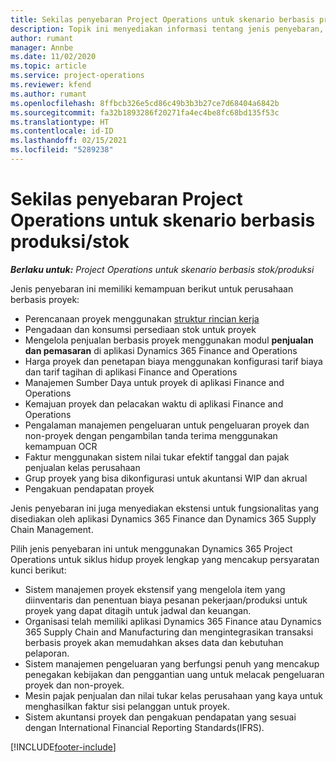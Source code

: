 ```yaml
---
title: Sekilas penyebaran Project Operations untuk skenario berbasis produksi/stok
description: Topik ini menyediakan informasi tentang jenis penyebaran, Project Operations untuk skenario berbasis produksi/stok.
author: rumant
manager: Annbe
ms.date: 11/02/2020
ms.topic: article
ms.service: project-operations
ms.reviewer: kfend
ms.author: rumant
ms.openlocfilehash: 8ffbcb326e5cd86c49b3b3b27ce7d68404a6842b
ms.sourcegitcommit: fa32b1893286f20271fa4ec4be8fc68bd135f53c
ms.translationtype: HT
ms.contentlocale: id-ID
ms.lasthandoff: 02/15/2021
ms.locfileid: "5289238"
---
```

# <a name="project-operations-for-stockedproduction-based-scenarios-deployment-overview"></a>Sekilas penyebaran Project Operations untuk skenario berbasis produksi/stok

_**Berlaku untuk:** Project Operations untuk skenario berbasis stok/produksi_


Jenis penyebaran ini memiliki kemampuan berikut untuk perusahaan berbasis proyek:

- Perencanaan proyek menggunakan [struktur rincian kerja](work-breakdown-structures.md)
- Pengadaan dan konsumsi persediaan stok untuk proyek
- Mengelola penjualan berbasis proyek menggunakan modul **penjualan dan pemasaran** di aplikasi Dynamics 365 Finance and Operations
- Harga proyek dan penetapan biaya menggunakan konfigurasi tarif biaya dan tarif tagihan di aplikasi Finance and Operations
- Manajemen Sumber Daya untuk proyek di aplikasi Finance and Operations
- Kemajuan proyek dan pelacakan waktu di aplikasi Finance and Operations
- Pengalaman manajemen pengeluaran untuk pengeluaran proyek dan non-proyek dengan pengambilan tanda terima menggunakan kemampuan OCR
- Faktur menggunakan sistem nilai tukar efektif tanggal dan pajak penjualan kelas perusahaan
- Grup proyek yang bisa dikonfigurasi untuk akuntansi WIP dan akrual
- Pengakuan pendapatan proyek

Jenis penyebaran ini juga menyediakan ekstensi untuk fungsionalitas yang disediakan oleh aplikasi Dynamics 365 Finance dan Dynamics 365 Supply Chain Management.

Pilih jenis penyebaran ini untuk menggunakan Dynamics 365 Project Operations untuk siklus hidup proyek lengkap yang mencakup persyaratan kunci berikut:

- Sistem manajemen proyek ekstensif yang mengelola item yang diinventaris dan penentuan biaya pesanan pekerjaan/produksi untuk proyek yang dapat ditagih untuk jadwal dan keuangan.
- Organisasi telah memiliki aplikasi Dynamics 365 Finance atau Dynamics 365 Supply Chain and Manufacturing dan mengintegrasikan transaksi berbasis proyek akan memudahkan akses data dan kebutuhan pelaporan.
- Sistem manajemen pengeluaran yang berfungsi penuh yang mencakup penegakan kebijakan dan penggantian uang untuk melacak pengeluaran proyek dan non-proyek.
- Mesin pajak penjualan dan nilai tukar kelas perusahaan yang kaya untuk menghasilkan faktur sisi pelanggan untuk proyek.
- Sistem akuntansi proyek dan pengakuan pendapatan yang sesuai dengan International Financial Reporting Standards(IFRS).



[!INCLUDE[footer-include](../includes/footer-banner.md)]